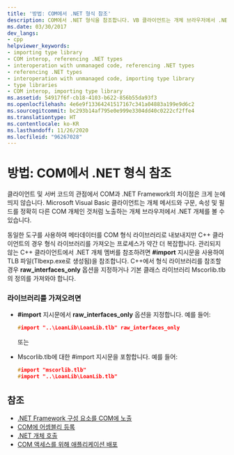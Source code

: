 ```yaml
---
title: '방법: COM에서 .NET 형식 참조'
description: COM에서 .NET 형식을 참조합니다. VB 클라이언트는 개체 브라우저에서 .NET 개체를 볼 수 있지만 C++ 클라이언트는 \#import 지시어를 사용하여 TLB 파일을 참조해야 합니다.
ms.date: 03/30/2017
dev_langs:
- cpp
helpviewer_keywords:
- importing type library
- COM interop, referencing .NET types
- interoperation with unmanaged code, referencing .NET types
- referencing .NET types
- interoperation with unmanaged code, importing type library
- type libraries
- COM interop, importing type library
ms.assetid: 54917f6f-cb18-4103-b622-856b55da93f3
ms.openlocfilehash: 4e6e9f13364241517167c341a04883a199e9d6c2
ms.sourcegitcommit: bc293b14af795e0e999e3304dd40c0222cf2ffe4
ms.translationtype: HT
ms.contentlocale: ko-KR
ms.lasthandoff: 11/26/2020
ms.locfileid: "96267028"
---
```

# <a name="how-to-reference-net-types-from-com"></a>방법: COM에서 .NET 형식 참조

클라이언트 및 서버 코드의 관점에서 COM과 .NET Framework의 차이점은 크게 눈에 띄지 않습니다. Microsoft Visual Basic 클라이언트는 개체 메서드와 구문, 속성 및 필드를 정확히 다른 COM 개체인 것처럼 노출하는 개체 브라우저에서 .NET 개체를 볼 수 있습니다.  
  
 동일한 도구를 사용하여 메타데이터를 COM 형식 라이브러리로 내보내지만 C++ 클라이언트의 경우 형식 라이브러리를 가져오는 프로세스가 약간 더 복잡합니다. 관리되지 않는 C++ 클라이언트에서 .NET 개체 멤버를 참조하려면 **#import** 지시문을 사용하여 TLB 파일(Tlbexp.exe로 생성됨)을 참조합니다. C++에서 형식 라이브러리를 참조할 경우 **raw_interfaces_only** 옵션을 지정하거나 기본 클래스 라이브러리 Mscorlib.tlb의 정의를 가져와야 합니다.  
  
### <a name="to-import-a-library"></a>라이브러리를 가져오려면  
  
- **#import** 지시문에서 **raw_interfaces_only** 옵션을 지정합니다. 예를 들어:  
  
    ```cpp  
    #import "..\LoanLib\LoanLib.tlb" raw_interfaces_only  
    ```  
  
     또는  
  
- Mscorlib.tlb에 대한 #import 지시문을 포함합니다. 예를 들어:  
  
    ```cpp  
    #import "mscorlib.tlb"  
    #import "..\LoanLib\LoanLib.tlb"  
    ```  
  
## <a name="see-also"></a>참조

- [.NET Framework 구성 요소를 COM에 노출](exposing-dotnet-components-to-com.md)
- [COM에 어셈블리 등록](registering-assemblies-with-com.md)
- [.NET 개체 호출](/previous-versions/dotnet/netframework-4.0/8hw8h46b(v=vs.100))
- [COM 액세스를 위해 애플리케이션 배포](/previous-versions/dotnet/netframework-4.0/c2850st8(v=vs.100))
